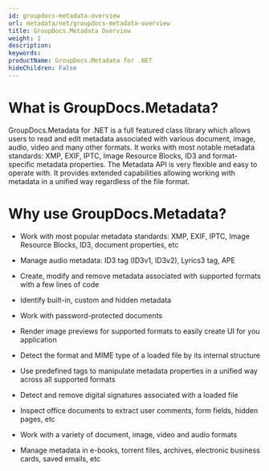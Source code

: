 ```yaml
---
id: groupdocs-metadata-overview
url: metadata/net/groupdocs-metadata-overview
title: GroupDocs.Metadata Overview
weight: 1
description: 
keywords: 
productName: GroupDocs.Metadata for .NET
hideChildren: False
---
```

# What is GroupDocs.Metadata?

GroupDocs.Metadata for .NET is a full featured class library which allows users to read and edit metadata associated with various document, image, audio, video and many other formats. It works with most notable metadata standards: XMP, EXIF, IPTC, Image Resource Blocks, ID3 and format-specific metadata properties. The Metadata API is very flexible and easy to operate with. It provides extended capabilities allowing working with metadata in a unified way regardless of the file format. 

# Why use GroupDocs.Metadata?

*   Work with most popular metadata standards: XMP, EXIF, IPTC, Image Resource Blocks, ID3, document properties, etc
*   Manage audio metadata: ID3 tag (ID3v1, ID3v2), Lyrics3 tag, APE  
    
*   Create, modify and remove metadata associated with supported formats with a few lines of code
*   Identify built-in, custom and hidden metadata
*   Work with password-protected documents
*   Render image previews for supported formats to easily create UI for you application
*   Detect the format and MIME type of a loaded file by its internal structure
*   Use predefined tags to manipulate metadata properties in a unified way across all supported formats
*   Detect and remove digital signatures associated with a loaded file
*   Inspect office documents to extract user comments, form fields, hidden pages, etc
*   Work with a variety of document, image, video and audio formats
*   Manage metadata in e-books, torrent files, archives, electronic business cards, saved emails, etc
